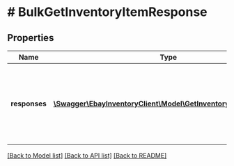 # # BulkGetInventoryItemResponse

## Properties

Name | Type | Description | Notes
------------ | ------------- | ------------- | -------------
**responses** | [**\Swagger\EbayInventoryClient\Model\GetInventoryItemResponse[]**](GetInventoryItemResponse.md) | This is the base container of the bulkGetInventoryItem response. The results of each attempted inventory item retrieval is captured under this container. | [optional]

[[Back to Model list]](../../README.md#models) [[Back to API list]](../../README.md#endpoints) [[Back to README]](../../README.md)
